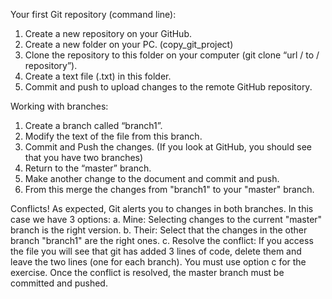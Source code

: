 Your first Git repository (command line):
1. Create a new repository on your GitHub.
2. Create a new folder on your PC. (copy_git_project)
3. Clone the repository to this folder on your computer (git clone “url / to / repository”).
4. Create a text file (.txt) in this folder.
5. Commit and push to upload changes to the remote GitHub repository.

Working with branches:
1. Create a branch called “branch1”.
2. Modify the text of the file from this branch.
3. Commit and Push the changes. (If you look at GitHub, you should see that you have two branches)
4. Return to the “master” branch.
5. Make another change to the document and commit and push.
6. From this merge the changes from "branch1" to your "master" branch.

Conflicts!
As expected, Git alerts you to changes in both branches. In this case we have 3 options:
 a. Mine: Selecting changes to the current "master" branch is the right version.
 b. Their: Select that the changes in the other branch "branch1" are the right ones.
 c. Resolve the conflict: If you access the file you will see that git has added 3 lines of code, delete them and leave the two lines (one for each branch).
You must use option c for the exercise.
Once the conflict is resolved, the master branch must be committed and pushed.
